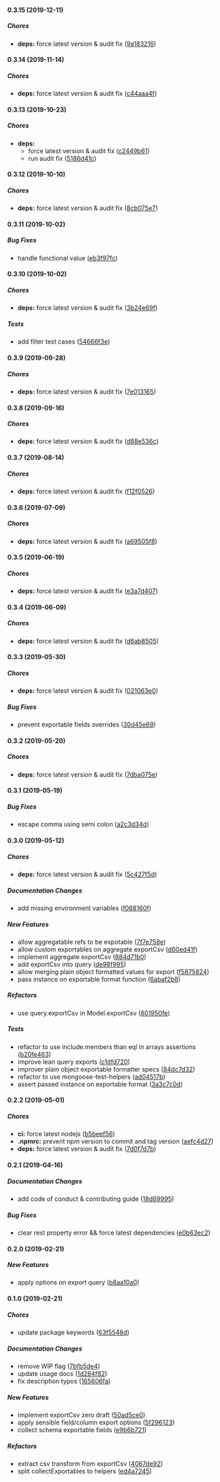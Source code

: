 #### 0.3.15 (2019-12-11)

##### Chores

* **deps:**  force latest version & audit fix ([9a183216](https://github.com/lykmapipo/mongoose-exportable/commit/9a183216c999024758dfa46afd1a2d81dfa3732b))

#### 0.3.14 (2019-11-14)

##### Chores

* **deps:**  force latest version & audit fix ([c44aaa4f](https://github.com/lykmapipo/mongoose-exportable/commit/c44aaa4f828718f9958ad2cda0cbea961cdf837a))

#### 0.3.13 (2019-10-23)

##### Chores

* **deps:**
  *  force latest version & audit fix ([c2449b61](https://github.com/lykmapipo/mongoose-exportable/commit/c2449b615419f76a11975cd5e6a1a9f3fc92f741))
  *  run audit fix ([5186d41c](https://github.com/lykmapipo/mongoose-exportable/commit/5186d41c4b2a9a7d25bbbc0a2f8f08b07d9908e5))

#### 0.3.12 (2019-10-10)

##### Chores

* **deps:**  force latest version & audit fix ([8cb075e7](https://github.com/lykmapipo/mongoose-exportable/commit/8cb075e784b3d99c157a1dd4f98184b201453532))

#### 0.3.11 (2019-10-02)

##### Bug Fixes

*  handle functional value ([eb3f97fc](https://github.com/lykmapipo/mongoose-exportable/commit/eb3f97fc91ba63ddb0d53ec1859a78707fd1bb3a))

#### 0.3.10 (2019-10-02)

##### Chores

* **deps:**  force latest version & audit fix ([3b24e69f](https://github.com/lykmapipo/mongoose-exportable/commit/3b24e69fdbb2f92d562dbf16a68f52e201b7de26))

##### Tests

*  add filter test cases ([54666f3e](https://github.com/lykmapipo/mongoose-exportable/commit/54666f3eabde591146455129f85314e5e7561d95))

#### 0.3.9 (2019-09-28)

##### Chores

* **deps:**  force latest version & audit fix ([7e013165](https://github.com/lykmapipo/mongoose-exportable/commit/7e013165ea5f3b574bc68f833c627770d2d729b5))

#### 0.3.8 (2019-09-16)

##### Chores

* **deps:**  force latest version & audit fix ([d88e536c](https://github.com/lykmapipo/mongoose-exportable/commit/d88e536c284527f540787cc3967e35f87f8a2d75))

#### 0.3.7 (2019-08-14)

##### Chores

* **deps:**  force latest version & audit fix ([f12f0526](https://github.com/lykmapipo/mongoose-exportable/commit/f12f052619e23b48c443542923d71d263a6d78a1))

#### 0.3.6 (2019-07-09)

##### Chores

* **deps:**  force latest version & audit fix ([a69505f8](https://github.com/lykmapipo/mongoose-exportable/commit/a69505f8afae1768972fa742c704280fccc8953c))

#### 0.3.5 (2019-06-19)

##### Chores

* **deps:**  force latest version & audit fix ([e3a7d407](https://github.com/lykmapipo/mongoose-exportable/commit/e3a7d40776c582ab777d1a175d2180510bc487b3))

#### 0.3.4 (2019-06-09)

##### Chores

* **deps:**  force latest version & audit fix ([d6ab8505](https://github.com/lykmapipo/mongoose-exportable/commit/d6ab85056637a0b59ac23fc27c986b3046df3453))

#### 0.3.3 (2019-05-30)

##### Chores

* **deps:**  force latest version & audit fix ([021063e0](https://github.com/lykmapipo/mongoose-exportable/commit/021063e035ec95fab130e94b82d584e58cb4ceea))

##### Bug Fixes

*  prevent exportable fields overrides ([30d45e69](https://github.com/lykmapipo/mongoose-exportable/commit/30d45e6931515d79ba91083f5170efb1f6165f8d))

#### 0.3.2 (2019-05-20)

##### Chores

* **deps:**  force latest version & audit fix ([7dba075e](https://github.com/lykmapipo/mongoose-exportable/commit/7dba075ebf244f02bd74f751c57a1372e52a1295))

#### 0.3.1 (2019-05-19)

##### Bug Fixes

*  escape comma using semi colon ([a2c3d34d](https://github.com/lykmapipo/mongoose-exportable/commit/a2c3d34defd1ef096882b02b56b6969bb6b93804))

#### 0.3.0 (2019-05-12)

##### Chores

* **deps:**  force latest version & audit fix ([5c427f5d](https://github.com/lykmapipo/mongoose-exportable/commit/5c427f5df1d68ea15797977ac0eeba64248c359e))

##### Documentation Changes

*  add missing environment variables ([f068160f](https://github.com/lykmapipo/mongoose-exportable/commit/f068160f40b278ebdb4e8314935f8b5fe078fcd9))

##### New Features

*  allow aggregatable refs to be expotable ([7f7e758e](https://github.com/lykmapipo/mongoose-exportable/commit/7f7e758e5f0dddafffd9c7e1b18270e7bb1b7369))
*  allow custom exportables on aggregate exportCsv ([d60ed41f](https://github.com/lykmapipo/mongoose-exportable/commit/d60ed41f21d48bf0c4247d21dae28bd4b9e359df))
*  implement aggregate exportCsv ([884d71b0](https://github.com/lykmapipo/mongoose-exportable/commit/884d71b036f6869c98c9287c25e15c5bf5ebacba))
*  add exportCsv into query ([de98f995](https://github.com/lykmapipo/mongoose-exportable/commit/de98f995bd327a53036419c284200e81f200664f))
*  allow merging plain object formatted values for export ([f5875824](https://github.com/lykmapipo/mongoose-exportable/commit/f5875824557d20f96c665cec664832effd60d9a4))
*  pass instance on exportable format function ([6abaf2b8](https://github.com/lykmapipo/mongoose-exportable/commit/6abaf2b887929a35469426e58388090bc077f47a))

##### Refactors

*  use query.exportCsv in Model.exportCsv ([801950fe](https://github.com/lykmapipo/mongoose-exportable/commit/801950fed0df50ccc3cadfa16b1866e35eff08a5))

##### Tests

*  refactor to use include.members than eql in arrays assertions ([b20fe463](https://github.com/lykmapipo/mongoose-exportable/commit/b20fe463ed2c33cb55240d628f0d57493c025bb2))
*  improve lean query exports ([c1dfd720](https://github.com/lykmapipo/mongoose-exportable/commit/c1dfd720f98a6de3154d14bbce8e6d18d9acd2aa))
*  improver plain object exportable formatter specs ([84dc7d32](https://github.com/lykmapipo/mongoose-exportable/commit/84dc7d32de8b9b5e542bffff04fcad7e52b2b244))
*  refactor to use mongoose-test-helpers ([ad04517b](https://github.com/lykmapipo/mongoose-exportable/commit/ad04517bace319917add80074a12dac237334a04))
*  assert passed instance on exportable format ([3a3c7c0d](https://github.com/lykmapipo/mongoose-exportable/commit/3a3c7c0d044618457656f03c451bc5c279df36ce))

#### 0.2.2 (2019-05-01)

##### Chores

* **ci:**  force latest nodejs ([b5beef56](https://github.com/lykmapipo/mongoose-exportable/commit/b5beef56cb5cba6525b0e72b225eb671ff428e59))
* **.npmrc:**  prevent npm version to commit and tag version ([aefc4d27](https://github.com/lykmapipo/mongoose-exportable/commit/aefc4d27fab31283e7473ee877bebd651444b63e))
* **deps:**  force latest version & audit fix ([7d0f7d7b](https://github.com/lykmapipo/mongoose-exportable/commit/7d0f7d7b346ac15b08d7dd0f06783a1779693d48))

#### 0.2.1 (2019-04-16)

##### Documentation Changes

*  add code of conduct & contributing guide ([18d69995](https://github.com/lykmapipo/mongoose-exportable/commit/18d699952ae4db4450789f2ee58b7a68c6d07c90))

##### Bug Fixes

*  clear rest property error && force latest dependencies ([e0b63ec2](https://github.com/lykmapipo/mongoose-exportable/commit/e0b63ec29b854c0a74b5a3b61d24c12ac456a5b4))

#### 0.2.0 (2019-02-21)

##### New Features

*  apply options on export query ([b8aa10a0](https://github.com/lykmapipo/mongoose-exportable/commit/b8aa10a0c710013c45285b47ac468b8a9ff92ed2))

#### 0.1.0 (2019-02-21)

##### Chores

*  update package keywords ([63f5548d](https://github.com/lykmapipo/mongoose-exportable/commit/63f5548d60c608aed83048ca0ccfffee261d123e))

##### Documentation Changes

*  remove WIP flag ([7bfb5de4](https://github.com/lykmapipo/mongoose-exportable/commit/7bfb5de4fee61509353f2adcbdd760ea612d4201))
*  update usage docs ([1d284f82](https://github.com/lykmapipo/mongoose-exportable/commit/1d284f821955148386bb0c290c87bce02e928429))
*  fix description typos ([165606fa](https://github.com/lykmapipo/mongoose-exportable/commit/165606fa072c1ba177949de87cd2a1ae5e1b4f88))

##### New Features

*  implement exportCsv zero draft ([50ad5ce0](https://github.com/lykmapipo/mongoose-exportable/commit/50ad5ce03339131ad495f6307a47d4b4a135cd30))
*  apply sensible field/column export options ([5f296123](https://github.com/lykmapipo/mongoose-exportable/commit/5f296123c29990fcacfa97e10e3c50882a053036))
*  collect schema exportable fields ([e9b6b721](https://github.com/lykmapipo/mongoose-exportable/commit/e9b6b721575ec1b826ed29e5f9cb8f8a9e326c3c))

##### Refactors

*  extract csv transform from exportCsv ([4067de92](https://github.com/lykmapipo/mongoose-exportable/commit/4067de9236efe52b351497c0dc145f4934dcaa7c))
*  split collectExportables to helpers ([ed4a7245](https://github.com/lykmapipo/mongoose-exportable/commit/ed4a7245b2dd9da9163f8e0bc8f807de1e8227b8))

